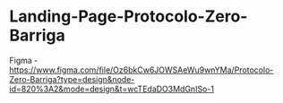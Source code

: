 # Landing-Page-Protocolo-Zero-Barriga

Figma - https://www.figma.com/file/Oz6bkCw6JOWSAeWu9wnYMa/Protocolo-Zero-Barriga?type=design&node-id=820%3A2&mode=design&t=wcTEdaDO3MdGnISo-1
